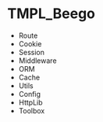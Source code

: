 # TMPL_Beego
- Route
- Cookie
- Session
- Middleware 
- ORM
- Cache
- Utils
- Config
- HttpLib
- Toolbox